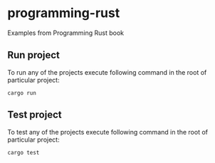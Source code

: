 # programming-rust
Examples from Programming Rust book

## Run project
To run any of the projects execute following command in the root of particular project:
```
cargo run
```

## Test project
To test any of the projects execute following command in the root of particular project:
```
cargo test
```
